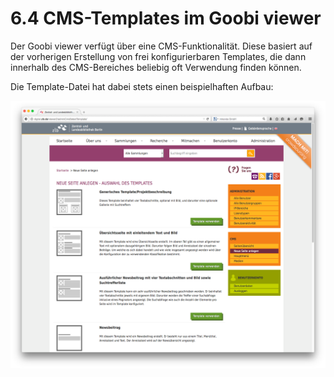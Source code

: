 # 6.4 CMS-Templates im Goobi viewer

Der Goobi viewer verfügt über eine CMS-Funktionalität. Diese basiert auf der vorherigen Erstellung von frei konfigurierbaren Templates, die dann innerhalb des CMS-Bereiches beliebig oft Verwendung finden können. 

Die Template-Datei hat dabei stets einen beispielhaften Aufbau:

![](../../.gitbook/assets/cms-template.png)

